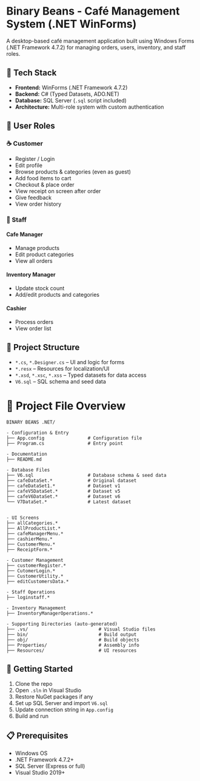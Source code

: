 # Binary Beans - Café Management System (.NET WinForms)
A desktop-based café management application built using Windows Forms (.NET Framework 4.7.2) for managing orders, users, inventory, and staff roles.

## 🔧 Tech Stack
- **Frontend:** WinForms (.NET Framework 4.7.2)
- **Backend:** C# (Typed Datasets, ADO.NET)
- **Database:** SQL Server (`.sql` script included)
- **Architecture:** Multi-role system with custom authentication

## 👥 User Roles
### ☕ Customer
- Register / Login
- Edit profile
- Browse products & categories (even as guest)
- Add food items to cart
- Checkout & place order
- View receipt on screen after order
- Give feedback
- View order history

### 🧾 Staff
#### Cafe Manager
- Manage products
- Edit product categories
- View all orders

#### Inventory Manager
- Update stock count
- Add/edit products and categories

#### Cashier
- Process orders
- View order list

## 📂 Project Structure
- `*.cs`, `*.Designer.cs` – UI and logic for forms
- `*.resx` – Resources for localization/UI
- `*.xsd`, `*.xsc`, `*.xss` – Typed datasets for data access
- `V6.sql` – SQL schema and seed data

# 📁 Project File Overview
```
BINARY BEANS .NET/

- Configuration & Entry
├── App.config                # Configuration file
├── Program.cs                # Entry point

- Documentation
├── README.md

- Database Files
├── V6.sql                    # Database schema & seed data
├── cafeDataSet.*             # Original dataset
├── cafeDataSet1.*            # Dataset v1
├── cafeV5DataSet.*           # Dataset v5
├── cafeV6DataSet.*           # Dataset v6
└── V7DataSet.*               # Latest dataset


- UI Screens
├── allCategories.*
├── AllProductList.*
├── cafeManagerMenu.*
├── cashierMenu.*
├── CustomerMenu.*
├── ReceiptForm.*

- Customer Management
├── customerRegister.*
├── CutomerLogin.*
├── CustomerUtility.*
├── editCustomersData.*

- Staff Operations
├── loginstaff.*

- Inventory Management
├── InventoryManagerOperations.*

- Supporting Directories (auto-generated)
├── .vs/                          # Visual Studio files
├── bin/                          # Build output
├── obj/                          # Build objects
├── Properties/                   # Assembly info
├── Resources/                    # UI resources
```
## 🚀 Getting Started
1. Clone the repo
2. Open `.sln` in Visual Studio
3. Restore NuGet packages if any
4. Set up SQL Server and import `V6.sql`
5. Update connection string in `App.config`
6. Build and run

## 📋 Prerequisites
- Windows OS
- .NET Framework 4.7.2+
- SQL Server (Express or full)
- Visual Studio 2019+
